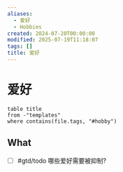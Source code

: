```yaml
---
aliases:
  - 爱好
  - Hobbies
created: 2024-07-20T00:00:00
modified: 2025-07-19T11:18:07
tags: []
title: 爱好
---
```


# 爱好

```dataview
table title
from -"templates"
where contains(file.tags, "#hobby")
```

## What

- [ ] #gtd/todo 哪些爱好需要被抑制?
